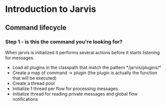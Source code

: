 # Introduction to Jarvis

## Command lifecycle

### Step 1 - is this the command you're looking for?
When jarvis is initialized it performs several actions before it starts listening for messages.

* Load all plugins in the classpath that match the pattern \*/jarvis/plugins/\*
* Create a map of command -> plugin (the plugin is actually the function that will be executed)
* Create a thread pool
* Initialize 1 thread per flow for processing messages
* Initialize thread for reading private messages and global flow notifications
